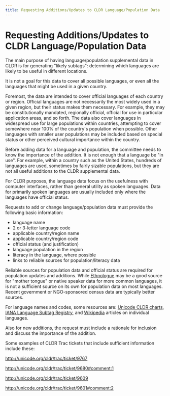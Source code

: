 ```yaml
---
title: Requesting Additions/Updates to CLDR Language/Population Data
---
```


# Requesting Additions/Updates to CLDR Language/Population Data

The main purpose of having language/population supplemental data in CLDR is for generating "likely subtags": determining which languages are likely to be useful in different locations.

It is not a goal for this data to cover all possible languages, or even all the languages that might be used in a given country.

Foremost, the data are intended to cover official languages of each country or region. Official languages are not necessarily the most widely used in a given region, but their status makes them necessary. For example, they may be constitutionally mandated, regionally official, official for use in particular application areas, and so forth. The data also cover languages in widespread use for large populations within countries, attempting to cover somewhere near 100% of the country's population when possible. Other languages with smaller user populations may be included based on special status or other perceived cultural importance within the country.

Before adding data for a language and population, the committee needs to know the importance of the addition. It is not enough that a language be "in use". For example, within a country such as the United States, hundreds of languages are used, sometimes by fairly sizable populations, but they are not all useful additions to the CLDR supplemental data.

For CLDR purposes, the language data focus on the usefulness with computer interfaces, rather than general utility as spoken languages. Data for primarily spoken languages are usually included only where the languages have official status.

Requests to add or change language/population data must provide the following basic information:

- language name
- 2 or 3-letter language code
- applicable country/region name
- applicable country/region code
- official status (and justification)
- language population in the region
- literacy in the language, where possible
- links to reliable sources for population/literacy data


Reliable sources for population data and official status are required for population updates and additions. While [Ethnologue](https://www.google.com/url?q=https%3A%2F%2Fwww.ethnologue.com%2F&sa=D&sntz=1&usg=AOvVaw02Rajsyksb8nOu8MESVtKi) may be a good source for "mother tongue" or native speaker data for more common languages, it is not a sufficient source on its own for population data on most languages. Recent government or NGO-sponsored census data are typically better sources.

For language names and codes, some resources are: [Unicode CLDR charts](http://www.google.com/url?q=http%3A%2F%2Fwww.unicode.org%2Fcldr%2Fcharts%2Flatest%2F&sa=D&sntz=1&usg=AOvVaw0IfeZJzXzVdSLQDbkyoE4x), [IANA Language Subtag Registry](https://www.google.com/url?q=https%3A%2F%2Fwww.iana.org%2Fassignments%2Flanguage-subtag-registry%2Flanguage-subtag-registry&sa=D&sntz=1&usg=AOvVaw0KaE5Pb3Bfy7xyMSIiNrbi), and [Wikipedia](https://www.google.com/url?q=https%3A%2F%2Fen.wikipedia.org%2Fwiki%2FMain_Page&sa=D&sntz=1&usg=AOvVaw1NobdoSkQ4MRb3AWb_nNp3) articles on individual languages.

Also for new additions, the request must include a rationale for inclusion and discuss the importance of the addition.

Some examples of CLDR Trac tickets that include sufficient information include these:

http://unicode.org/cldr/trac/ticket/9767

http://unicode.org/cldr/trac/ticket/9680#comment:1

http://unicode.org/cldr/trac/ticket/9609

http://unicode.org/cldr/trac/ticket/9601#comment:2

